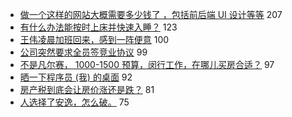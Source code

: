 - [做一个这样的网站大概需要多少钱了 ，包括前后端 UI 设计等等](https://www.v2ex.com/t/757895) 207
- [有什么办法能按时上床并快速入睡？](https://www.v2ex.com/t/757861) 123
- [王伟凌晨加班回来，感到一阵便意](https://www.v2ex.com/t/757833) 100
- [公司突然要求全员签竞业协议](https://www.v2ex.com/t/757875) 99
- [不是凡尔赛， 1000-1500 预算，闵行工作，在哪儿买房合适？](https://www.v2ex.com/t/757944) 97
- [晒一下程序员 (我) 的桌面](https://www.v2ex.com/t/758028) 92
- [房产税到底会让房价涨还是跌？](https://www.v2ex.com/t/757991) 81
- [人选择了安逸，怎么破。](https://www.v2ex.com/t/757841) 75